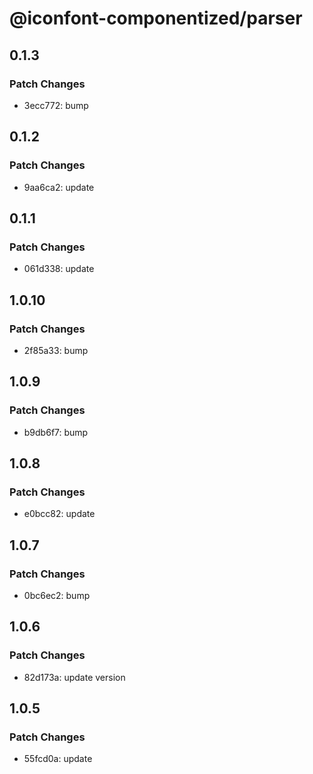 # @iconfont-componentized/parser

## 0.1.3

### Patch Changes

-   3ecc772: bump

## 0.1.2

### Patch Changes

-   9aa6ca2: update

## 0.1.1

### Patch Changes

-   061d338: update

## 1.0.10

### Patch Changes

-   2f85a33: bump

## 1.0.9

### Patch Changes

-   b9db6f7: bump

## 1.0.8

### Patch Changes

-   e0bcc82: update

## 1.0.7

### Patch Changes

-   0bc6ec2: bump

## 1.0.6

### Patch Changes

-   82d173a: update version

## 1.0.5

### Patch Changes

-   55fcd0a: update
